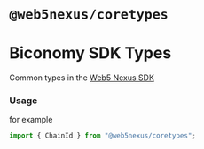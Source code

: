 # `@web5nexus/coretypes`

# Biconomy SDK Types

Common types in the [Web5 Nexus SDK](https://github.com/web5nexus/core-sdk)

### Usage

for example

```typescript
import { ChainId } from "@web5nexus/coretypes";
```
